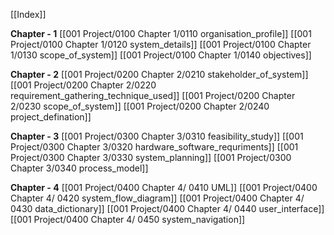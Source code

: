 [[Index]]

**Chapter - 1**
[[001 Project/0100 Chapter 1/0110 organisation_profile]]
[[001 Project/0100 Chapter 1/0120 system_details]]
[[001 Project/0100 Chapter 1/0130 scope_of_system]]
[[001 Project/0100 Chapter 1/0140 objectives]]

**Chapter - 2**
[[001 Project/0200 Chapter 2/0210 stakeholder_of_system]]
[[001 Project/0200 Chapter 2/0220 requirement_gathering_technique_used]]
[[001 Project/0200 Chapter 2/0230 scope_of_system]]
[[001 Project/0200 Chapter 2/0240 project_defination]]


**Chapter - 3**
[[001 Project/0300 Chapter 3/0310 feasibility_study]]
[[001 Project/0300 Chapter 3/0320 hardware_software_requriments]]
[[001 Project/0300 Chapter 3/0330 system_planning]]
[[001 Project/0300 Chapter 3/0340 process_model]]


**Chapter - 4**
[[001 Project/0400 Chapter 4/ 0410 UML]]
[[001 Project/0400 Chapter 4/ 0420 system_flow_diagram]]
[[001 Project/0400 Chapter 4/ 0430 data_dictionary]]
[[001 Project/0400 Chapter 4/ 0440 user_interface]]
[[001 Project/0400 Chapter 4/ 0450 system_navigation]]
